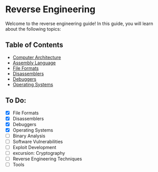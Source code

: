 # Reverse Engineering
Welcome to the reverse engineering guide! In this guide, you will learn about the following topics:

## Table of Contents
- [Computer Architecture](Computer%20Architecture/Table%20of%20Contents.md)
- [Assembly Language](Assembly%20Language/Table%20of%20Contents.md)
- [File Formats](File%20Formats/Table%20of%20Contents.md)
- [Disassemblers](Disassemblers/Table%20of%20Contents.md)
- [Debuggers](Debuggers/Table%20of%20Contents.md)
- [Operating Systems](Operating%20Systems/Table%20of%20Contents.md)

## To Do:
- [x] File Formats
- [x] Disassemblers
- [x] Debuggers
- [x] Operating Systems
- [ ] Binary Analysis
- [ ] Software Vulnerabilities
- [ ] Exploit Development
- [ ] excursion: Cryptography
- [ ] Reverse Engineering Techniques
- [ ] Tools
